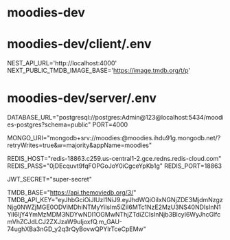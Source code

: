 # moodies-dev

# moodies-dev/client/.env 
NEST_API_URL='http://localhost:4000'
NEXT_PUBLIC_TMDB_IMAGE_BASE='https://image.tmdb.org/t/p'

# moodies-dev/server/.env
DATABASE_URL="postgresql://postgres:Admin@123@localhost:5434/moodies-postgres?schema=public"
PORT=4000

MONGO_URI="mongodb+srv://moodies:@moodies.ihdu91g.mongodb.net/?retryWrites=true&w=majority&appName=moodies"

REDIS_HOST="redis-18863.c259.us-central1-2.gce.redns.redis-cloud.com"
REDIS_PASS="0jDEcquvt9fqFOPGoJoY0iCgceYpKb1g"
REDIS_PORT=18863

JWT_SECRET="super-secret"

TMDB_BASE="https://api.themoviedb.org/3/"
TMDB_API_KEY="eyJhbGciOiJIUzI1NiJ9.eyJhdWQiOiIxNGNjZDE3MjdmNzgzNjg0NWZjMGE0ODViMDhiNTMyYiIsIm5iZiI6MTc1NzE2MzU3NS40NDIsInN1YiI6IjY4YmMzMDM3NDYwNDI1OGMwNThjZTdiZCIsInNjb3BlcyI6WyJhcGlfcmVhZCJdLCJ2ZXJzaW9uIjoxfQ.m_GAU-74ughXBa3nGD_y2q3rQyBovwQPYIrTceCpEMw"
